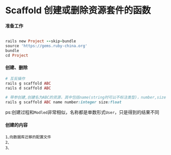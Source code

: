 # Scaffold 创建或删除资源套件的函数

#### 准备工作
```ruby

rails new Project --skip-bundle
source 'https://gems.ruby-china.org'
bundle
cd Project

```

#### 创建、删除
```ruby
# 互反操作
rails g scaffold ABC
rails d scaffold ABC

# 带参创建,创建名为ABC的资源，其中包括name(string时可以不标注类型)，number,size属性
rails g scaffold ABC name number:integer size:float

```
ps:创建过程和`Modled`非常相似，名称都是单数形式`User`，只是得到的结果不同

#### 创建的内容
	1､向数据库迁移的配置文件
	2､
	3､